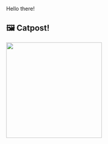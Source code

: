 Hello there!



## 🖼️ Catpost!

<sub>
    <img src="https://cdn2.thecatapi.com/images/alp.jpg" height="256">
</sub>

